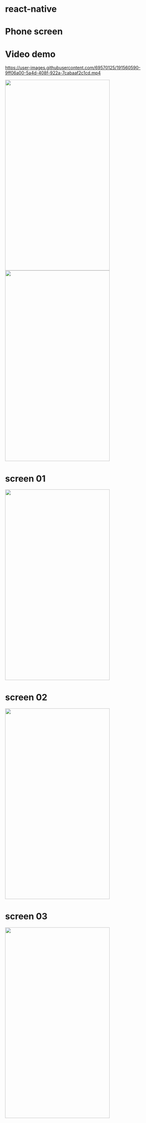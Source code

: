 # react-native
# Phone screen
# Video demo


https://user-images.githubusercontent.com/69570125/191560590-9ff06a00-5a4d-408f-922a-7cabaaf2c1cd.mp4


<img src="https://user-images.githubusercontent.com/69570125/191558734-e2bea357-1142-44c2-943f-b3d536d0dd3c.jpg" height="620" width="340">
<img src="https://user-images.githubusercontent.com/69570125/191558713-bb12f192-e6f3-4b2d-a226-7b19ae3f1bd8.jpg" height="620" width="340">







# screen 01

<img src="https://user-images.githubusercontent.com/69570125/188905163-44545bca-f317-4d8c-8f5e-85806f09a598.jpg" height="620" width="340">

# screen 02

<img src="https://user-images.githubusercontent.com/69570125/190083694-9af4e0f3-0fc6-4e25-a164-6f7ba7f16fda.jpg" height="620" width="340">

# screen 03

<img src="https://user-images.githubusercontent.com/69570125/190093631-e4057481-b72c-48f5-9a58-d74a19647ecc.jpg" height="620" width="340">



